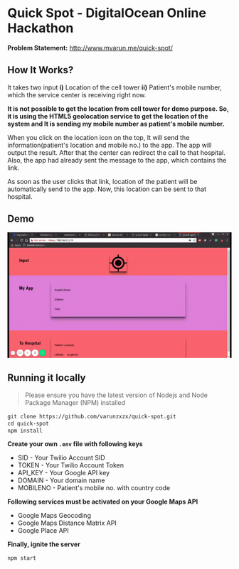 
# Quick Spot - DigitalOcean Online Hackathon
**Problem Statement:** http://www.mvarun.me/quick-spot/
## How It Works?
It takes two input **i)** Location of the cell tower **ii)** Patient's mobile number, which the service center is receiving right now.

**It is not possible to get the location from cell tower for demo purpose. So, it is using the HTML5 geolocation service to get the location of the system and It is sending my mobile number as patient's mobile number.**

When you click on the location icon on the top, It will send the information(patient's location and mobile no.) to the app. The app
will output the result. After that the center can redirect the call to that hospital. Also, the app had already sent the message to the app, which contains the link.

As soon as the user clicks that link, location of the patient will be automatically send to the app. Now, this location can be sent to that hospital.

## Demo
![Quick Spot Demo GIF](/docs/quick-spot.gif)

## Running it locally
> Please ensure you have the latest version of Nodejs and Node Package Manager (NPM) installed

```
git clone https://github.com/varunzxzx/quick-spot.git
cd quick-spot
npm install
```
**Create your own ```.env``` file with following keys**

* SID - Your Twilio Account SID
* TOKEN - Your Twilio Account Token
* API_KEY - Your Google API key
* DOMAIN - Your domain name
* MOBILENO - Patient's mobile no. with country code

**Following services must be activated on your Google Maps API**
* Google Maps Geocoding
* Google Maps Distance Matrix API
* Google Place API

**Finally, ignite the server**
```
npm start
```


